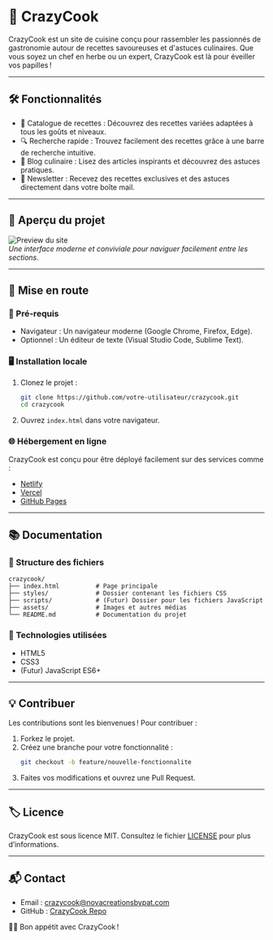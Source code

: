 # 🍳 CrazyCook  

CrazyCook est un site de cuisine conçu pour rassembler les passionnés de gastronomie autour de recettes savoureuses et d'astuces culinaires. Que vous soyez un chef en herbe ou un expert, CrazyCook est là pour éveiller vos papilles !  

---

## 🛠️ Fonctionnalités  
- 📖 Catalogue de recettes : Découvrez des recettes variées adaptées à tous les goûts et niveaux.  
- 🔍 Recherche rapide : Trouvez facilement des recettes grâce à une barre de recherche intuitive.  
- 📰 Blog culinaire : Lisez des articles inspirants et découvrez des astuces pratiques.  
- 📩 Newsletter : Recevez des recettes exclusives et des astuces directement dans votre boîte mail.  

---

## 🌟 Aperçu du projet  
![Preview du site](example-screenshot.jpg)  
*Une interface moderne et conviviale pour naviguer facilement entre les sections.*  

---

## 🚀 Mise en route  

### 🔧 Pré-requis  
- Navigateur : Un navigateur moderne (Google Chrome, Firefox, Edge).  
- Optionnel : Un éditeur de texte (Visual Studio Code, Sublime Text).  

### 🖥️ Installation locale  
1. Clonez le projet :  
   ```bash  
   git clone https://github.com/votre-utilisateur/crazycook.git  
   cd crazycook  
   ```  
2. Ouvrez `index.html` dans votre navigateur.  

### 🌐 Hébergement en ligne  
CrazyCook est conçu pour être déployé facilement sur des services comme :  
- [Netlify](https://www.netlify.com/)  
- [Vercel](https://vercel.com/)  
- [GitHub Pages](https://pages.github.com/)  

---

## 📚 Documentation  
### 📁 Structure des fichiers  
```  
crazycook/  
├── index.html          # Page principale  
├── styles/             # Dossier contenant les fichiers CSS  
├── scripts/            # (Futur) Dossier pour les fichiers JavaScript  
├── assets/             # Images et autres médias  
└── README.md           # Documentation du projet  
```  

### 🎨 Technologies utilisées  
- HTML5  
- CSS3  
- (Futur) JavaScript ES6+

---

## 💡 Contribuer  
Les contributions sont les bienvenues ! Pour contribuer :  
1. Forkez le projet.  
2. Créez une branche pour votre fonctionnalité :  
   ```bash  
   git checkout -b feature/nouvelle-fonctionnalite  
   ```  
3. Faites vos modifications et ouvrez une Pull Request.  

---

## 🏷️ Licence  
CrazyCook est sous licence MIT. Consultez le fichier [LICENSE](LICENSE) pour plus d’informations.  

---

## 📬 Contact  
- Email : crazycook@novacreationsbypat.com  
- GitHub : [CrazyCook Repo](https://github.com/votre-utilisateur/crazycook)  

👩‍🍳 Bon appétit avec CrazyCook !  
